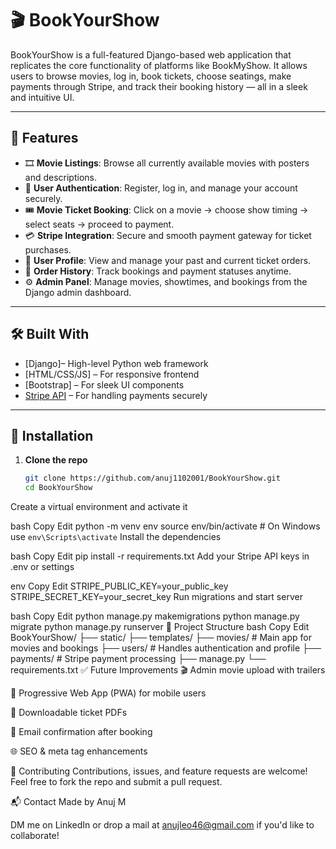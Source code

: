 # 🎬 BookYourShow

BookYourShow is a full-featured Django-based web application that replicates the core functionality of platforms like BookMyShow. It allows users to browse movies, log in, book tickets, choose seatings, make payments through Stripe, and track their booking history — all in a sleek and intuitive UI.

---

## 🚀 Features

- 🎞️ **Movie Listings**: Browse all currently available movies with posters and descriptions.
- 🔐 **User Authentication**: Register, log in, and manage your account securely.
- 🎟️ **Movie Ticket Booking**: Click on a movie → choose show timing → select seats → proceed to payment.
- 💳 **Stripe Integration**: Secure and smooth payment gateway for ticket purchases.
- 👤 **User Profile**: View and manage your past and current ticket orders.
- 🧾 **Order History**: Track bookings and payment statuses anytime.
- ⚙️ **Admin Panel**: Manage movies, showtimes, and bookings from the Django admin dashboard.

---

## 🛠️ Built With

- [Django]– High-level Python web framework
- [HTML/CSS/JS] – For responsive frontend
- [Bootstrap] – For sleek UI components
- [Stripe API](https://stripe.com/docs/api) – For handling payments securely

---

## 🔧 Installation

1. **Clone the repo**
   ```bash
   git clone https://github.com/anuj1102001/BookYourShow.git
   cd BookYourShow
Create a virtual environment and activate it

bash
Copy
Edit
python -m venv env
source env/bin/activate  # On Windows use `env\Scripts\activate`
Install the dependencies

bash
Copy
Edit
pip install -r requirements.txt
Add your Stripe API keys in .env or settings

env
Copy
Edit
STRIPE_PUBLIC_KEY=your_public_key
STRIPE_SECRET_KEY=your_secret_key
Run migrations and start server

bash
Copy
Edit
python manage.py makemigrations
python manage.py migrate
python manage.py runserver
📂 Project Structure
bash
Copy
Edit
BookYourShow/
├── static/
├── templates/
├── movies/              # Main app for movies and bookings
├── users/               # Handles authentication and profile
├── payments/            # Stripe payment processing
├── manage.py
└── requirements.txt
✅ Future Improvements
🎬 Admin movie upload with trailers

📱 Progressive Web App (PWA) for mobile users

🧾 Downloadable ticket PDFs

📧 Email confirmation after booking

🌐 SEO & meta tag enhancements

🙌 Contributing
Contributions, issues, and feature requests are welcome!
Feel free to fork the repo and submit a pull request.

📬 Contact
Made by Anuj M

DM me on LinkedIn or drop a mail at anujleo46@gmail.com if you'd like to collaborate!


